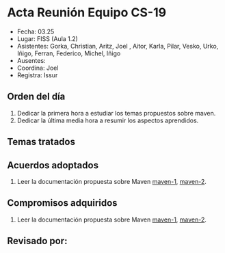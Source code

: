 # Acta Reunión Equipo CS-19

- Fecha: 03.25
- Lugar: FISS (Aula 1.2)
- Asistentes: Gorka, Christian, Aritz, Joel , Aitor, Karla, Pilar, Vesko, Urko, Iñigo, Ferran, Federico, Michel, Iñigo
- Ausentes: 
- Coordina: Joel 
- Registra: Issur 

## Orden del día
1. Dedicar la primera hora a estudiar los temas propuestos sobre maven.
1. Dedicar la última media hora a resumir los aspectos aprendidos.

## Temas tratados

## Acuerdos adoptados
1. Leer la documentación propuesta sobre Maven [maven-1], [maven-2].
  
## Compromisos adquiridos
1. Leer la documentación propuesta sobre Maven [maven-1], [maven-2].


## Revisado por:


[cs-ehu]:https://github.com/cs-ehu
[doxyfile]:https://github.com/cs-ehu/Ejemplo/blob/master/UNE157801/2%20Memoria/2.05%20Normas%20y%20referencias/2.5.3%20M%C3%A9todos%2C%20herramientas%2C%20modelos%2C%20m%C3%A9tricas%20y%20prototipos/2.5.3.2%20Herramientas/doxyfile
[herramientas]:https://github.com/cs-ehu/Ejemplo/blob/master/UNE157801/2%20Memoria/2.05%20Normas%20y%20referencias/2.5.3%20M%C3%A9todos%2C%20herramientas%2C%20modelos%2C%20m%C3%A9tricas%20y%20prototipos/2.5.3.2%20Herramientas
[maven-2]:https://www.oracle.com/technetwork/es/articles/java/java-con-maven-2516405-esa.html
[maven-1]:https://drive.google.com/open?id=1Z0lPzZ52zrpgKGKDV-kQu0BdikULEc_3

